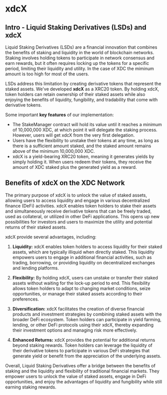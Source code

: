 # xdcX

## Intro - Liquid Staking Derivatives (LSDs) and xdcX

Liquid Staking Derivatives (LSDs) are a financial innovation that combines the benefits of staking and liquidity in the world of blockchain networks. Staking involves holding tokens to participate in network consensus and earn rewards, but it often requires locking up the tokens for a specific period, limiting their liquidity and utility. In the case of XDC the miminum amount is too high for most of the users.

LSDs address this limitation by creating derivative tokens that represent the staked assets. We've developed **xdcX** as a XRC20 token. By holding xdcX, token holders can retain ownership of their staked assets while also enjoying the benefits of liquidity, fungibility, and tradability that come with derivative tokens.

Some important **key features** of our implementation:

- The StakeManager contract will hold its value until it reaches a minimum of 10,000,000 XDC, at which point it will delegate the staking process. However, users will get xdcX from the very first delegation.
- Users have the flexibility to unstake their tokens at any time, as long as there is a sufficient amount staked, and the staked amount remains above of the minimum 10,000,000 XDC.
- xdcX is a yield-bearing XRC20 token, meaning it generates yields by simply holding it. When users redeem their tokens, they receive the amount of XDC staked plus the generated yield as a reward.


## Benefits of xdcX on the XDC Network

The primary purpose of xdcX is to unlock the value of staked assets, allowing users to access liquidity and engage in various decentralized finance (DeFi) activities. xdcX enables token holders to stake their assets and simultaneously receive derivative tokens that can be freely traded, used as collateral, or utilized in other DeFi applications. This opens up new possibilities for investors and users to maximize the utility and potential returns of their staked assets.

xdcX provide several advantages, including:

1. **Liquidity:** xdcX enables token holders to access liquidity for their staked assets, which are typically illiquid when directly staked. This liquidity empowers users to engage in additional financial activities, such as trading, borrowing, or providing liquidity on decentralized exchanges and lending platforms.

2. **Flexibility:** By holding xdcX, users can unstake or transfer their staked assets without waiting for the lock-up period to end. This flexibility allows token holders to adapt to changing market conditions, seize opportunities, or manage their staked assets according to their preferences.

3. **Diversification:** xdcX facilitates the creation of diverse financial products and investment strategies by combining staked assets with the broader DeFi ecosystem. Token holders can participate in yield farming, lending, or other DeFi protocols using their xdcX, thereby expanding their investment options and managing risk more effectively.

4. **Enhanced Returns:** xdcX provides the potential for additional returns beyond staking rewards. Token holders can leverage the liquidity of their derivative tokens to participate in various DeFi strategies that generate yield or benefit from the appreciation of the underlying assets.

Overall, Liquid Staking Derivatives offer a bridge between the benefits of staking and the liquidity and flexibility of traditional financial markets. They empower users to unlock the value of staked assets, engage in DeFi opportunities, and enjoy the advantages of liquidity and fungibility while still earning staking rewards.
